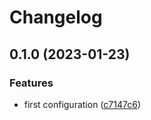 # Changelog

## 0.1.0 (2023-01-23)


### Features

* first configuration ([c7147c6](https://github.com/devopsarr/radarr-py/commit/c7147c6c92d77b770b4f6d2b716f4d4bf579780d))
